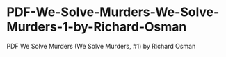 # PDF-We-Solve-Murders-We-Solve-Murders-1-by-Richard-Osman
PDF We Solve Murders (We Solve Murders, #1) by Richard Osman
